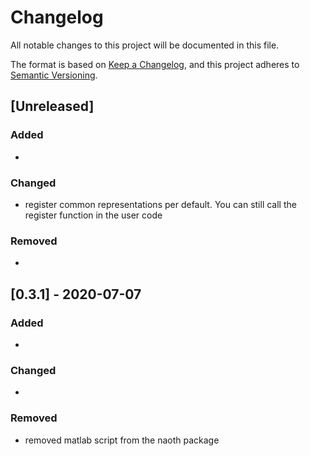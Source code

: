 # Changelog
All notable changes to this project will be documented in this file.

The format is based on [Keep a Changelog](https://keepachangelog.com/en/1.0.0/),
and this project adheres to [Semantic Versioning](https://semver.org/spec/v2.0.0.html).

## [Unreleased]
### Added
- 

### Changed
- register common representations per default. You can still call the register function in the user code
 
### Removed
- 

## [0.3.1] - 2020-07-07
### Added
- 

### Changed
-
 
### Removed
- removed matlab script from the naoth package



